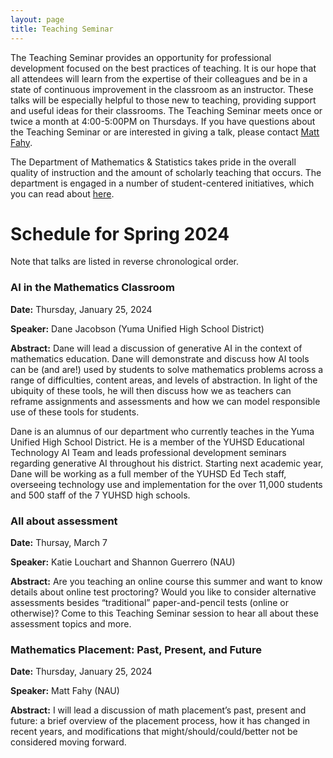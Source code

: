 ```yaml
---
layout: page
title: Teaching Seminar
---
```


The Teaching Seminar provides an opportunity for professional development focused on the best practices of teaching. It is our hope that all attendees will learn from the expertise of their colleagues and be in a state of continuous improvement in the classroom as an instructor. These talks will be especially helpful to those new to teaching, providing support and useful ideas for their classrooms. The Teaching Seminar meets once or twice a month at 4:00-5:00PM on Thursdays.  If you have questions about the Teaching Seminar or are interested in giving a talk, please contact [Matt Fahy](mailto:Matthew.Fahy@nau.edu).

The Department of Mathematics & Statistics takes pride in the overall quality of instruction and the amount of scholarly teaching that occurs. The department is engaged in a number of student-centered initiatives, which you can read about [here](http://nau.edu/CEFNS/NatSci/Math/Innovative-Teaching/).

# Schedule for Spring 2024 #

Note that talks are listed in reverse chronological order.

### AI in the Mathematics Classroom

**Date:** Thursday, January 25, 2024

**Speaker:** Dane Jacobson (Yuma Unified High School District)

**Abstract:** Dane will lead a discussion of generative AI in the context of mathematics education.  Dane will demonstrate and discuss how AI tools can be (and are!) used by students to solve mathematics problems across a range of difficulties, content areas, and levels of abstraction.  In light of the ubiquity of these tools, he will then discuss how we as teachers can reframe assignments and assessments and how we can model responsible use of these tools for students.
 
Dane is an alumnus of our department who currently teaches in the Yuma Unified High School District.  He is a member of the YUHSD Educational Technology AI Team and leads professional development seminars regarding generative AI throughout his district.  Starting next academic year, Dane will be working as a full member of the YUHSD Ed Tech staff, overseeing technology use and implementation for the over 11,000 students and 500 staff of the 7 YUHSD high schools. 

### All about assessment

**Date:** Thursay, March 7 

**Speaker:** Katie Louchart and Shannon Guerrero (NAU)

**Abstract:** Are you teaching an online course this summer and want to know details about online test proctoring?  Would you like to consider alternative assessments besides “traditional” paper-and-pencil tests (online or otherwise)?  Come to this Teaching Seminar session to hear all about these assessment topics and more.

### Mathematics Placement: Past, Present, and Future

**Date:** Thursday, January 25, 2024

**Speaker:** Matt Fahy (NAU)

**Abstract:** I will lead a discussion of math placement’s past, present and future: a brief overview of the placement process, how it has changed in recent years, and modifications that might/should/could/better not be considered moving forward.